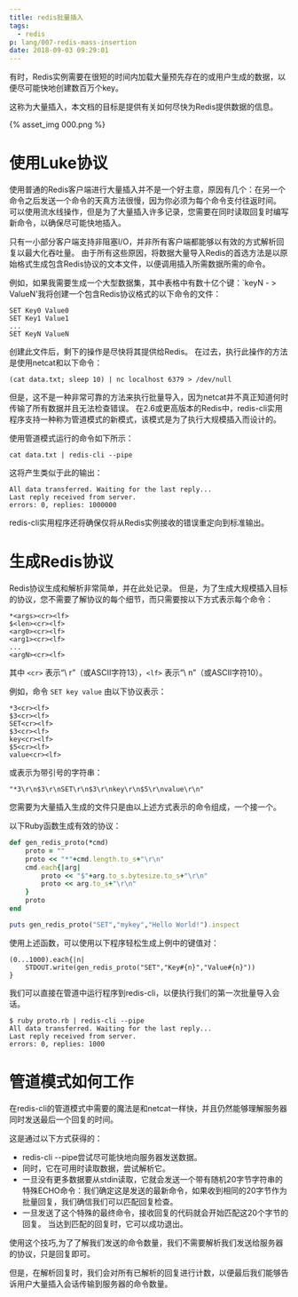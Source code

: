```yaml
---
title: redis批量插入
tags:
  - redis
p: lang/007-redis-mass-insertion
date: 2018-09-03 09:29:01
---
```


有时，Redis实例需要在很短的时间内加载大量预先存在的或用户生成的数据，以便尽可能快地创建数百万个key。

这称为大量插入，本文档的目标是提供有关如何尽快为Redis提供数据的信息。

{% asset_img 000.png %}

# 使用Luke协议
使用普通的Redis客户端进行大量插入并不是一个好主意，原因有几个：在另一个命令之后发送一个命令的天真方法很慢，因为你必须为每个命令支付往返时间。 可以使用流水线操作，但是为了大量插入许多记录，您需要在同时读取回复时编写新命令，以确保尽可能快地插入。

只有一小部分客户端支持非阻塞I/O，并非所有客户端都能够以有效的方式解析回复以最大化吞吐量。 由于所有这些原因，将数据大量导入Redis的首选方法是以原始格式生成包含Redis协议的文本文件，以便调用插入所需数据所需的命令。

例如，如果我需要生成一个大型数据集，其中表格中有数十亿个键：`keyN - > ValueN'我将创建一个包含Redis协议格式的以下命令的文件：
```
SET Key0 Value0
SET Key1 Value1
...
SET KeyN ValueN
```
创建此文件后，剩下的操作是尽快将其提供给Redis。 在过去，执行此操作的方法是使用netcat和以下命令：

```shell
(cat data.txt; sleep 10) | nc localhost 6379 > /dev/null
```
但是，这不是一种非常可靠的方法来执行批量导入，因为netcat并不真正知道何时传输了所有数据并且无法检查错误。 在2.6或更高版本的Redis中，redis-cli实用程序支持一种称为管道模式的新模式，该模式是为了执行大规模插入而设计的。

使用管道模式运行的命令如下所示：
```
cat data.txt | redis-cli --pipe
```
这将产生类似于此的输出：
```
All data transferred. Waiting for the last reply...
Last reply received from server.
errors: 0, replies: 1000000
```
redis-cli实用程序还将确保仅将从Redis实例接收的错误重定向到标准输出。

# 生成Redis协议
Redis协议生成和解析非常简单，并在此处记录。 但是，为了生成大规模插入目标的协议，您不需要了解协议的每个细节，而只需要按以下方式表示每个命令：
```
*<args><cr><lf>
$<len><cr><lf>
<arg0><cr><lf>
<arg1><cr><lf>
...
<argN><cr><lf>
```

其中 ```<cr>``` 表示“\ r”（或ASCII字符13），```<lf>``` 表示“\ n”（或ASCII字符10）。

例如，命令 ```SET key value``` 由以下协议表示：

```
*3<cr><lf>
$3<cr><lf>
SET<cr><lf>
$3<cr><lf>
key<cr><lf>
$5<cr><lf>
value<cr><lf>
```

或表示为带引号的字符串：
```
"*3\r\n$3\r\nSET\r\n$3\r\nkey\r\n$5\r\nvalue\r\n"
```

您需要为大量插入生成的文件只是由以上述方式表示的命令组成，一个接一个。

以下Ruby函数生成有效的协议：
```ruby
def gen_redis_proto(*cmd)
    proto = ""
    proto << "*"+cmd.length.to_s+"\r\n"
    cmd.each{|arg|
        proto << "$"+arg.to_s.bytesize.to_s+"\r\n"
        proto << arg.to_s+"\r\n"
    }
    proto
end

puts gen_redis_proto("SET","mykey","Hello World!").inspect
```
使用上述函数，可以使用以下程序轻松生成上例中的键值对：
```
(0...1000).each{|n|
    STDOUT.write(gen_redis_proto("SET","Key#{n}","Value#{n}"))
}
```
我们可以直接在管道中运行程序到redis-cli，以便执行我们的第一次批量导入会话。

```
$ ruby proto.rb | redis-cli --pipe
All data transferred. Waiting for the last reply...
Last reply received from server.
errors: 0, replies: 1000
```
# 管道模式如何工作
在redis-cli的管道模式中需要的魔法是和netcat一样快，并且仍然能够理解服务器同时发送最后一个回复的时间。

这是通过以下方式获得的：

* redis-cli --pipe尝试尽可能快地向服务器发送数据。
* 同时，它在可用时读取数据，尝试解析它。
* 一旦没有更多数据要从stdin读取，它就会发送一个带有随机20字节字符串的特殊ECHO命令：我们确定这是发送的最新命令，如果收到相同的20字节作为批量回复，我们确信我们可以匹配回复检查。
* 一旦发送了这个特殊的最终命令，接收回复的代码就会开始匹配这20个字节的回复。 当达到匹配的回复时，它可以成功退出。

使用这个技巧,为了了解我们发送的命令数量，我们不需要解析我们发送给服务器的协议，只是回复即可。

但是，在解析回复时，我们会对所有已解析的回复进行计数，以便最后我们能够告诉用户大量插入会话传输到服务器的命令数量。


